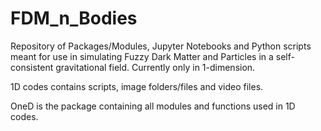 # FDM_n_Bodies
Repository of Packages/Modules, Jupyter Notebooks and Python scripts meant for use in simulating Fuzzy Dark Matter and Particles in a self-consistent gravitational field. Currently only in 1-dimension.

1D codes contains scripts, image folders/files and video files.

OneD is the package containing all modules and functions used in 1D codes.

